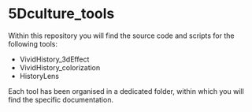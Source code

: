 # 5Dculture_tools
Within this repository you will find the source code and scripts for the following tools:

- VividHistory_3dEffect
- VividHistory_colorization
- HistoryLens

Each tool has been organised in a dedicated folder, within which you will find the specific documentation.